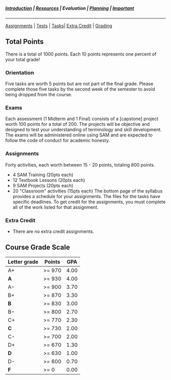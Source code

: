 ##### [Introduction](introduction) | [Resources](resources) | Evaluation | [Planning](planning) | [Important](important)
***

[Assignments](#assignments) | [Tests](#tests) | [Tasks](#Orientation)| [Extra Credit](#extra-credit) | [Grading](#course-grade-scale)

## Total Points 
There is a total of 1000 points. Each 10 points represents one percent of your total grade!

### Orientation
Five tasks are worth 5 points but are not part of the final grade. Please complete those five tasks by the second week of the semester to avoid being dropped from the course. 

### Exams 
Each assessment (1 Midterm and 1 Final) consists of a [capstone] project worth 100 points for a total of 200. The projects will be objective and designed to test your understanding of terminology and skill development. The exams will be administered online using SAM and are expected to follow the code of conduct for academic honesty.

### Assignments 
Forty activities, each worth between 15 - 20 points, totaling 800 points.
   *    4 SAM Training (20pts each)
   *   12 Textbook Lessons (20pts each)
   *    9 SAM Projects (20pts each)
   *   20 "Classroom" activities (15pts each) 
The bottom page of the syllabus provides a schedule for your assignments. The files for the tasks have specific deadlines. To get credit for the assignments, you must complete all of the work listed for that assignment.

### Extra Credit
   *   There are no extra credit assignments.

## Course Grade Scale

| Letter grade | Points | GPA  |
|--------|--------|--------|
| A+ | >= 970 | 4.00 |
| **A** | >= 930 | 4.00 |
| A− | >= 900 | 3.70 |
| B+ | >= 870 | 3.30 |
| **B** | >= 830 | 3.00 |
| B− | >= 800 | 2.70 |
| C+ | >= 770 | 2.30 |
| **C**  | >= 730 | 2.00 |
| C- | >= 700 | 2.00 |
| D+ | >= 670 | 1.30 |
| **D** | >= 630 | 1.00 |
| D- | >= 600 | 0.70 |
| **F** | >= 0 | 0.00 |
